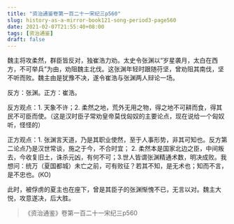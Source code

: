 ```yaml
---
title: "资治通鉴卷第一百二十一宋纪三p560"
slug: history-as-a-mirror-book121-song-period3-page560
date: 2021-02-07T21:55:40+08:00
tags: [资治通鉴]
draft: false
---
```


魏主将攻柔然，群臣皆反对，独崔浩力劝。太史令张渊以“岁星袭月，太白在西方，不可举兵”为由，劝阻魏主北伐。这张渊年轻时跟随苻坚，曾劝阻其南伐，坚不听而败。魏主由是犹豫不决，遂令崔浩与张渊两人辩论一场。

反方：张渊。正方：崔浩。

反方观点：1. 天象不许；2. 柔然之地，荒外无用之物，得之地不可耕而食，得其民不可臣而使。（这是汉时臣子常劝皇帝莫伐匈奴的主要论点，现在说给一个匈奴听，怪怪的）

正方观点：1. 张渊言天道，乃是其职业使然，至于人事形势，非其可知也。反方第二论点乃是汉世常谈，施之于今，不合时宜； 2. 柔然本是国家北边之臣，中间叛去，今收复旧土，诛杀元凶，有何不可；3.世人皆谓张渊精通术数，明决成败。我想问：统万（夏国都城）未亡之前，可有败征？若其不知，是无术也；知而不言，是不忠也。(KO)

此时，被俘虏的夏主也在座下，曾是其臣子的张渊惭愧不已，无言以对。魏主大悦，攻意遂决，后大胜。

> 《资治通鉴》卷第一百二十一宋纪三p560